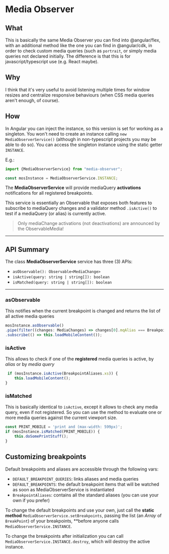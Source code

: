 # Media Observer

## What

This is basically the same Media Observer you can find into @angular/flex, with an additional method like the one you
can find in @angular/cdk, in order to check custom media queries (such as `portrait`, or simply media queries not
declared initially. The difference is that this is for javascript/typescript use (e.g. React maybe).

## Why

I think that it's very useful to avoid listening multiple times for window resizes and centralize responsive
behaviours (when CSS media queries aren't enough, of course).

## How

In Angular you can inject the instance, so this version is set for working as a singleton. You won't need to create an
instance calling `new MediaObserverService()` (although in non-typescript projects you may be able to do so). You can
access the singleton instance using the static getter `INSTANCE`.

E.g.:

```javascript
import {MediaObserverService} from "media-observer";

const mosInstance = MediaObserverService.INSTANCE;
```

The **MediaObserverService** will provide mediaQuery **activations** notifications for all registered breakpoints.

This service is essentially an Observable that exposes both features to subscribe to mediaQuery changes and a validator
method `.isActive()` to test if a mediaQuery (or alias) is currently active.

> Only mediaChange activations (not deactivations) are announced by the ObservableMedia!

----

## API Summary

The class **MediaObserverService** service has three (3) APIs:

* `asObservable(): Observable<MediaChange>`
* `isActive(query: string | string[]): boolean`
* `isMatched(query: string | string[]): boolean`

----

### asObservable

This notifies when the current breakpoint is changed and returns the list of all active media queries

```javascript
mosInstance.asObservable()
.pipe(filter((changes: MediaChanges) => changes[0].mqAlias === BreakpointAliases.xs))
.subscribe(() => this.loadMobileContent());
```

### isActive

This allows to check if one of the **registered** media queries is active, by *alias* or by *media query*

```javascript
 if (mosInstance.isActive(BreakpointAliases.xs)) {
    this.loadMobileContent();
}
```

### isMatched

This is basically identical to `isActive`, except it allows to check any media query, even if not registered.
So you can use the method to evaluate one or more media queries against the current viewport size.

```javascript
const PRINT_MOBILE = 'print and (max-width: 599px)';
if (mosInstance.isMatched(PRINT_MOBILE)) {
    this.doSomePrintStuff();
}
```

## Customizing breakpoints

Default breakpoints and aliases are accessible through the following vars:

* `DEFAULT_BREAKPOINT_QUERIES`: links aliases and media queries
* `DEFAULT_BREAKPOINTS`: the default breakpoint items that will be watched as soon as MediaObserverService is instantiated
* `BreakpointAliases`: contains all the standard aliases (you can use your own if you prefer)

To change the default breakpoints and use your own, just call the **static method** `MediaObserverService.setBreakpoints`,
passing the list (an *Array* of `BreakPoint`) of your breakpoints, **before anyone calls `MediaObserverService.INSTANCE`.

To change the breakpoints after initialization you can call `MediaObserverService.INSTANCE.destroy`, which will destroy the active instance.

